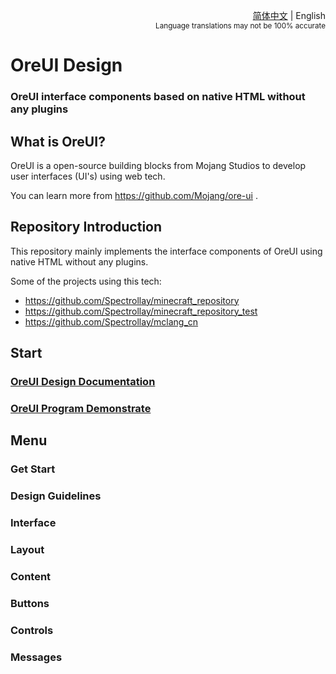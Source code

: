 <div align="right">

<a href="/README.md">简体中文</a> | English<br><sup>Language translations may not be 100% accurate</sup>

</div>

# OreUI Design

### OreUI interface components based on native HTML without any plugins

## What is OreUI?
OreUI is a open-source building blocks from Mojang Studios to develop user interfaces (UI's) using web tech.

You can learn more from https://github.com/Mojang/ore-ui .

## Repository Introduction

This repository mainly implements the interface components of OreUI using native HTML without any plugins.

Some of the projects using this tech:

- https://github.com/Spectrollay/minecraft_repository
- https://github.com/Spectrollay/minecraft_repository_test
- https://github.com/Spectrollay/mclang_cn

## Start

### [OreUI Design Documentation](https://spectrollay.github.io/OreUI/)
### [OreUI Program Demonstrate](https://spectrollay.github.io/minecraft_repository_test/)

## Menu

### Get Start
### Design Guidelines
### Interface
### Layout
### Content
### Buttons
### Controls
### Messages
